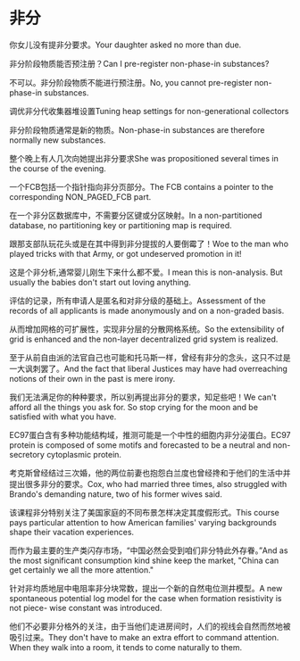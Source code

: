 # 非分

<p><span class="chinese">你女儿没有提非分要求。</span><span class="english">Your daughter asked no more than due.</span></p>

<p><span class="chinese">非分阶段物质能否预注册？</span><span class="english">Can I pre-register non-phase-in substances?</span></p>

<p><span class="chinese">不可以。非分阶段物质不能进行预注册。</span><span class="english">No, you cannot pre-register non-phase-in substances.</span></p>

<p><span class="chinese">调优非分代收集器堆设置</span><span class="english">Tuning heap settings for non-generational collectors</span></p>

<p><span class="chinese">非分阶段物质通常是新的物质。</span><span class="english">Non-phase-in substances are therefore normally new substances.</span></p>

<p><span class="chinese">整个晚上有人几次向她提出非分要求</span><span class="english">She was propositioned several times in the course of the evening.</span></p>

<p><span class="chinese">一个FCB包括一个指针指向非分页部分。</span><span class="english">The FCB contains a pointer to the corresponding NON_PAGED_FCB part.</span></p>

<p><span class="chinese">在一个非分区数据库中，不需要分区键或分区映射。</span><span class="english">In a non-partitioned database, no partitioning key or partitioning map is required.</span></p>

<p><span class="chinese">跟那支部队玩花头或是在其中得到非分提拔的人要倒霉了！</span><span class="english">Woe to the man who played tricks with that Army, or got undeserved promotion in it!</span></p>

<p><span class="chinese">这是个非分析,通常婴儿刚生下来什么都不爱。</span><span class="english">I mean this is non-analysis. But usually the babies don't start out loving anything.</span></p>

<p><span class="chinese">评估的记录，所有申请人是匿名和对非分级的基础上。</span><span class="english">Assessment of the records of all applicants is made anonymously and on a non-graded basis.</span></p>

<p><span class="chinese">从而增加网格的可扩展性，实现非分层的分散网格系统。</span><span class="english">So the extensibility of grid is enhanced and the non-layer decentralized grid system is realized.</span></p>

<p><span class="chinese">至于从前自由派的法官自己也可能和托马斯一样，曾经有非分的念头，这只不过是一大讽刺罢了。</span><span class="english">And the fact that liberal Justices may have had overreaching notions of their own in the past is mere irony.</span></p>

<p><span class="chinese">我们无法满足你的种种要求，所以别再提出非分的要求，知足些吧！</span><span class="english">We can't afford all the things you ask for. So stop crying for the moon and be satisfied with what you have.</span></p>

<p><span class="chinese">EC97蛋白含有多种功能结构域，推测可能是一个中性的细胞内非分泌蛋白。</span><span class="english">EC97 protein is composed of some motifs and forecasted to be a neutral and non-secretory cytoplasmic protein.</span></p>

<p><span class="chinese">考克斯曾经结过三次婚，他的两位前妻也抱怨白兰度也曾经搀和于他们的生活中并提出很多非分的要求。</span><span class="english">Cox, who had married three times, also struggled with Brando's demanding nature, two of his former wives said.</span></p>

<p><span class="chinese">该课程非分特别关注了美国家庭的不同布景怎样决定其度假形式。</span><span class="english">This course pays particular attention to how American families' varying backgrounds shape their vacation experiences.</span></p>

<p><span class="chinese">而作为最主要的生产类闪存市场，“中国必然会受到咱们非分特此外存眷。”</span><span class="english">And as the most significant consumption kind shine keep the market, "China can get certainly we all the more attention."</span></p>

<p><span class="chinese">针对非均质地层中电阻率非分块常数，提出一个新的自然电位测井模型。</span><span class="english">A new spontaneous potential log model for the case when formation resistivity is not piece- wise constant was introduced.</span></p>

<p><span class="chinese">他们不必要非分格外的关注，由于当他们走进房间时，人们的视线会自然而然地被吸引过来。</span><span class="english">They don't have to make an extra effort to command attention. When they walk into a room, it tends to come naturally to them.</span></p>

